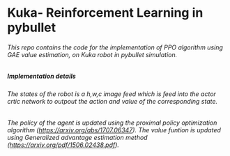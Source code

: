 # Kuka- Reinforcement Learning in pybullet
###### This repo contains the code for the implementation of PPO algorithm using GAE value estimation, on Kuka robot in pybullet simulation.
##### Implementation details
###### The states of the robot is a h,w,c image feed which is feed into the actor crtic network to outpout the action and value of the corresponding state. 
###### The policy of the agent is updated using the proximal policy optimization algorithm (https://arxiv.org/abs/1707.06347). The value funtion is updated using Generalized advantage estimation method (https://arxiv.org/pdf/1506.02438.pdf).

